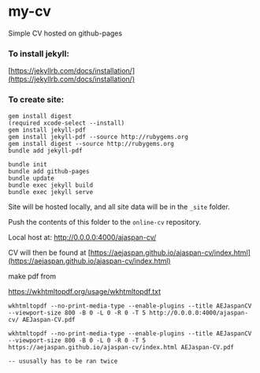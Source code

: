 # my-cv
Simple CV hosted on github-pages


### To install jekyll:


[https://jekyllrb.com/docs/installation/](https://jekyllrb.com/docs/installation/)


### To create site:


```
gem install digest
(required xcode-select --install)
gem install jekyll-pdf
gem install jekyll-pdf --source http://rubygems.org
gem install digest --source http://rubygems.org
bundle add jekyll-pdf
```

```
bundle init
bundle add github-pages
bundle update
bundle exec jekyll build
bundle exec jekyll serve
```


Site will be hosted locally, and all site data will be in the ```_site``` folder.

Push the contents of this folder to the ```online-cv``` repository.

Local host at: http://0.0.0.0:4000/ajaspan-cv/

CV will then be found at [https://aejaspan.github.io/ajaspan-cv/index.html](https://aejaspan.github.io/ajaspan-cv/index.html)


make pdf from 

https://wkhtmltopdf.org/usage/wkhtmltopdf.txt

```
wkhtmltopdf --no-print-media-type --enable-plugins --title AEJaspanCV --viewport-size 800 -B 0 -L 0 -R 0 -T 5 http://0.0.0.0:4000/ajaspan-cv/ AEJaspan-CV.pdf

wkhtmltopdf --no-print-media-type --enable-plugins --title AEJaspanCV --viewport-size 800 -B 0 -L 0 -R 0 -T 5 https://aejaspan.github.io/ajaspan-cv/index.html AEJaspan-CV.pdf

-- ususally has to be ran twice
```